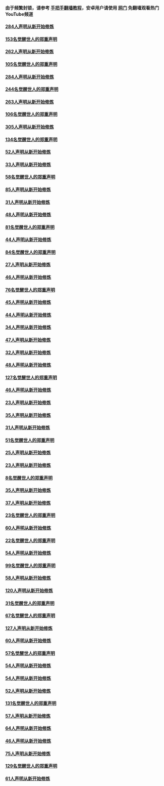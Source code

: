 #### 由于频繁封锁，请参考 [手把手翻墙教程](https://github.com/gfw-breaker/guides/wiki/)，安卓用户请使用 [网门](https://github.com/gfw-breaker/nogfw/blob/master/dl.md?t=04161301) 免翻墙观看热门YouTube频道 

#### [284人声明从新开始修炼](../pages/91/423296.md?t=04161301) 

#### [153名觉醒世人的郑重声明](../pages/91/423295.md?t=04161301) 

#### [262人声明从新开始修炼](../pages/91/423004.md?t=04161301) 

#### [105名觉醒世人的郑重声明](../pages/91/423003.md?t=04161301) 

#### [284人声明从新开始修炼](../pages/91/422707.md?t=04161301) 

#### [244名觉醒世人的郑重声明](../pages/91/422706.md?t=04161301) 

#### [263人声明从新开始修炼](../pages/91/422553.md?t=04161301) 

#### [106名觉醒世人的郑重声明](../pages/91/422552.md?t=04161301) 

#### [305人声明从新开始修炼](../pages/91/422153.md?t=04161301) 

#### [134名觉醒世人的郑重声明](../pages/91/422152.md?t=04161301) 

#### [52人声明从新开始修炼](../pages/91/421846.md?t=04161301) 

#### [33人声明从新开始修炼](../pages/91/421804.md?t=04161301) 

#### [58名觉醒世人的郑重声明](../pages/91/421845.md?t=04161301) 

#### [85人声明从新开始修炼](../pages/91/421769.md?t=04161301) 

#### [31人声明从新开始修炼](../pages/91/421763.md?t=04161301) 

#### [48人声明从新开始修炼](../pages/91/421605.md?t=04161301) 

#### [81名觉醒世人的郑重声明](../pages/91/421656.md?t=04161301) 

#### [44人声明从新开始修炼](../pages/91/421544.md?t=04161301) 

#### [84名觉醒世人的郑重声明](../pages/91/421543.md?t=04161301) 

#### [27人声明从新开始修炼](../pages/91/421465.md?t=04161301) 

#### [46人声明从新开始修炼](../pages/91/421454.md?t=04161301) 

#### [76名觉醒世人的郑重声明](../pages/91/421453.md?t=04161301) 

#### [45人声明从新开始修炼](../pages/91/421452.md?t=04161301) 

#### [44人声明从新开始修炼](../pages/91/421422.md?t=04161301) 

#### [34人声明从新开始修炼](../pages/91/421322.md?t=04161301) 

#### [47人声明从新开始修炼](../pages/91/421264.md?t=04161301) 

#### [32人声明从新开始修炼](../pages/91/421225.md?t=04161301) 

#### [48人声明从新开始修炼](../pages/91/421202.md?t=04161301) 

#### [127名觉醒世人的郑重声明](../pages/91/421224.md?t=04161301) 

#### [46人声明从新开始修炼](../pages/91/421203.md?t=04161301) 

#### [23人声明从新开始修炼](../pages/91/421138.md?t=04161301) 

#### [35人声明从新开始修炼](../pages/91/421122.md?t=04161301) 

#### [31人声明从新开始修炼](../pages/91/421081.md?t=04161301) 

#### [51名觉醒世人的郑重声明](../pages/91/421080.md?t=04161301) 

#### [25人声明从新开始修炼](../pages/91/421020.md?t=04161301) 

#### [23人声明从新开始修炼](../pages/91/420884.md?t=04161301) 

#### [8名觉醒世人的郑重声明](../pages/91/420883.md?t=04161301) 

#### [35人声明从新开始修炼](../pages/91/420809.md?t=04161301) 

#### [37人声明从新开始修炼](../pages/91/420766.md?t=04161301) 

#### [23名觉醒世人的郑重声明](../pages/91/420765.md?t=04161301) 

#### [60人声明从新开始修炼](../pages/91/420727.md?t=04161301) 

#### [22名觉醒世人的郑重声明](../pages/91/420726.md?t=04161301) 

#### [54人声明从新开始修炼](../pages/91/420529.md?t=04161301) 

#### [99名觉醒世人的郑重声明](../pages/91/420528.md?t=04161301) 

#### [58人声明从新开始修炼](../pages/91/420198.md?t=04161301) 

#### [120人声明从新开始修炼](../pages/91/420141.md?t=04161301) 

#### [31名觉醒世人的郑重声明](../pages/91/420197.md?t=04161301) 

#### [67名觉醒世人的郑重声明](../pages/91/420140.md?t=04161301) 

#### [127人声明从新开始修炼](../pages/91/420082.md?t=04161301) 

#### [60人声明从新开始修炼](../pages/91/420081.md?t=04161301) 

#### [57名觉醒世人的郑重声明](../pages/91/420080.md?t=04161301) 

#### [54人声明从新开始修炼](../pages/91/419533.md?t=04161301) 

#### [54人声明从新开始修炼](../pages/91/419532.md?t=04161301) 

#### [52人声明从新开始修炼](../pages/91/419531.md?t=04161301) 

#### [131名觉醒世人的郑重声明](../pages/91/419530.md?t=04161301) 

#### [57人声明从新开始修炼](../pages/91/419430.md?t=04161301) 

#### [64人声明从新开始修炼](../pages/91/419429.md?t=04161301) 

#### [46人声明从新开始修炼](../pages/91/419428.md?t=04161301) 

#### [75人声明从新开始修炼](../pages/91/419427.md?t=04161301) 

#### [129名觉醒世人的郑重声明](../pages/91/419426.md?t=04161301) 

#### [61人声明从新开始修炼](../pages/91/419198.md?t=04161301) 

